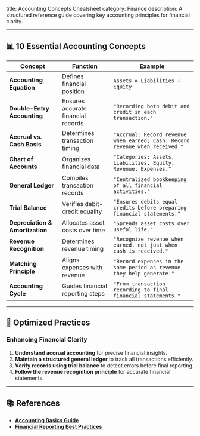 title: Accounting Concepts Cheatsheet
category: Finance
description: A structured reference guide covering key accounting principles for financial clarity.

---

## 📊 **10 Essential Accounting Concepts**

| Concept                               | Function                           | Example                                                                        |
| ------------------------------------- | ---------------------------------- | ------------------------------------------------------------------------------ |
| **Accounting Equation**         | Defines financial position         | `Assets = Liabilities + Equity`                                              |
| **Double-Entry Accounting**     | Ensures accurate financial records | `"Recording both debit and credit in each transaction."`                     |
| **Accrual vs. Cash Basis**      | Determines transaction timing      | `"Accrual: Record revenue when earned; Cash: Record revenue when received."` |
| **Chart of Accounts**           | Organizes financial data           | `"Categories: Assets, Liabilities, Equity, Revenue, Expenses."`              |
| **General Ledger**              | Compiles transaction records       | `"Centralized bookkeeping of all financial activities."`                     |
| **Trial Balance**               | Verifies debit-credit equality     | `"Ensures debits equal credits before preparing financial statements."`      |
| **Depreciation & Amortization** | Allocates asset costs over time    | `"Spreads asset costs over useful life."`                                    |
| **Revenue Recognition**         | Determines revenue timing          | `"Recognize revenue when earned, not just when cash is received."`           |
| **Matching Principle**          | Aligns expenses with revenue       | `"Record expenses in the same period as revenue they help generate."`        |
| **Accounting Cycle**            | Guides financial reporting steps   | `"From transaction recording to final financial statements."`                |

---

## 🔄 **Optimized Practices**

### **Enhancing Financial Clarity**

1. **Understand accrual accounting** for precise financial insights.
2. **Maintain a structured general ledger** to track all transactions efficiently.
3. **Verify records using trial balance** to detect errors before final reporting.
4. **Follow the revenue recognition principle** for accurate financial statements.

---

## 📚 **References**

- **[Accounting Basics Guide](https://www.accountingcoach.com/)**
- **[Financial Reporting Best Practices](https://www.ifrs.org/)**
